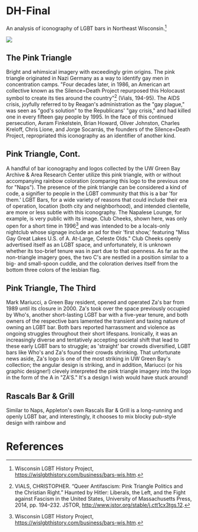 # DH-Final
An analysis of iconography of LGBT bars in Northeast Wisconsin.[^2]
<param ve-image 
       label="My World Hand-Drawn Flier" 
       description="Framed poster for My World, drawn by then-owner, Bob Hackl." 
       license="public domain" 
       url="https://github.com/Votiaw09/Imagas/blob/main/Rainbow%20Over%20Wisconsin,%20My%20World%20flier.jpg?raw=true">

<a href="https://juncture-digital.org"><img src="https://juncture-digital.org/images/ve-button.png"></a>

<param ve-config 
       title="Where Everybody Knows Your Name: LGBT Bars in Northeast Wisconsin"
       author="Austin Votis"
       banner="https://github.com/Votiaw09/Imagas/blob/main/dh%20final%20banner.jpg?raw=true" 
       layout="vertical">

## The Pink Triangle

Bright and whimsical imagery with exceedingly grim origins. The pink triangle originated in Nazi Germany as a way to identify gay men in concentration camps. "Four decades later, in 1986, an American art collective known as the Silence=Death Project repurposed this Holocaust symbol to create its ties around the country"[^1] (Vials, 194-95). The AIDS crisis, joyfully referred to by Reagan's administration as the "gay plague," was seen as "god's solution" to the Republicans' "gay crisis," and had killed one in every fifteen gay people by 1995. In the face of this continued persecution, Avram Finkelstein, Brian Howard, Oliver Johnston, Charles Kreloff, Chris Lione, and Jorge Socarrás, the founders of the Silence=Death Project, repropriated this iconography as an identifier of another kind.
<param ve-image 
       label="Napalese Lounge Logo" 
       description="Logo of the Napalese Lounge in Green Bay" 
       license="public domain" 
       url="https://github.com/Votiaw09/Imagas/blob/main/Copy%20of%20Eiler%20-%20Napalese%20Lounge%20Logo%20(1).jpg?raw=true">

## Pink Triangle, Cont.

A handful of bar iconography and logos collected by the UW Green Bay Archive & Area Research Center utilize this pink triangle, with or without accompanying rainbow coloration (comparing this logo to the previous one for "Naps"). The presence of the pink triangle can be considered a kind of code, a signifier to people in the LGBT community that this is a bar 'for them.' LGBT Bars, for a wide variety of reasons that could include their era of operation, location (both city and neighborhood), and intended clientelle, are more or less subtle with this iconography. The Napalese Lounge, for example, is very public with its image. Club Cheeks, shown here, was only open for a short time in 1996[^2] and was intended to be a locals-only nightclub whose signage include an ad for their 'first show,' featuring "Miss Gay Great Lakes U.S. of A. At-Large, Celeste Olds." Club Cheeks openly advertised itself as an LGBT space, and unfortunately, it is unknown whether its too-brief tenure was in part due to that openness. As far as the non-triangle imagery goes, the two C's are nestled in a position similar to a big- and small-spoon cuddle, and the coloration derives itself from the bottom three colors of the lesbian flag.
<param ve-image 
       label="Club Cheeks Logo" 
       description="T-shirt logo of Club Cheeks in Green Bay" 
       license="public domain" 
       url="https://raw.githubusercontent.com/Votiaw09/Imagas/main/Votis%2C%20Austin002.jpg">
<param ve-image 
       label="Buddies Bar Logo" 
       description="Logo of Buddies Bar" 
       license="public domain" 
       url="https://github.com/Votiaw09/Imagas/blob/main/buddies%20bar%20logo.png?raw=true">
       
## Pink Triangle, The Third

Mark Mariucci, a Green Bay resident, opened and operated Za's bar from 1989 until its closure in 2000. Za's took over the space previously occupied by Who's, another short-lasting LGBT bar with a five-year tenure, and both owners of the respective bars lamented the transient and taxing nature of owning an LGBT bar. Both bars reported harrassment and violence as ongoing struggles throughout their short lifespans. Ironically, it was an increasingly diverse and tentatively accepting societal shift that lead to these early LGBT bars to struggle; as 'straight' bar crowds diversified, LGBT bars like Who's and Za's found their crowds shrinking. That unfortunate news aside, Za's logo is one of the most striking in UW Green Bay's collection; the angular design is striking, and in addition, Mariucci (or his graphic designer!) clevely interpreted the pink triangle imagery into the logo in the form of the A in "ZA'S." It's a design I wish would have stuck around! 

<param ve-image 
       label="Za's t-shirt logo" 
       description="A t-shirt design for Za's Bar, est. 1989-2000" 
       license="public domain" 
       url="https://raw.githubusercontent.com/Votiaw09/Imagas/main/Za_s%20t-shirt.jpg">

## Rascals Bar & Grill

Similar to Naps, Appleton's own Rascals Bar & Grill is a long-running and openly LGBT bar, and interestingly, it chooses to mix blocky pub-style design with rainbow and 
<param ve-image 
       label="Rascals 1990" 
       description="A group of people standing outside the Rascals Bar sign" 
       license="public domain" 
       url="https://github.com/Votiaw09/Imagas/blob/main/Rascals%201990-1995001.jpg?raw=true">
<param ve-image 
       label="Rascals Business Card" 
       description="A color-printed business card for Rascals Bar & Grill featuring rainbow coloration." 
       license="public domain" 
       url="https://github.com/Votiaw09/Imagas/blob/main/Votis,%20Austin009.jpg?raw=true">

# References

[^1]: VIALS, CHRISTOPHER. “Queer Antifascism: Pink Triangle Politics and the Christian Right.” Haunted by Hitler: Liberals, the Left, and the Fight against Fascism in the United States, University of Massachusetts Press, 2014, pp. 194–232. JSTOR, http://www.jstor.org/stable/j.ctt1cx3tgs.12.
[^2]: Wisconsin LGBT History Project, https://wislgbthistory.com/business/bars-wis.htm.

